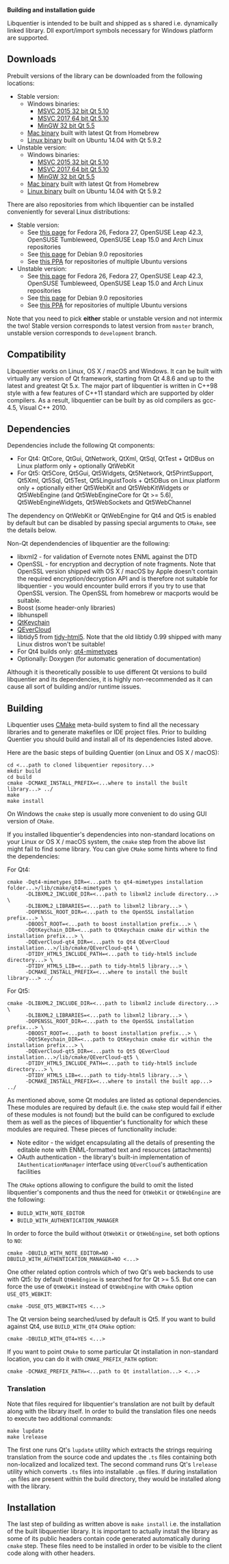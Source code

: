 **Building and installation guide**

Libquentier is intended to be built and shipped as s shared i.e. dynamically linked library. Dll export/import symbols necessary for Windows platform are supported.

## Downloads

Prebuilt versions of the library can be downloaded from the following locations:

 * Stable version:
   * Windows binaries:
     * [MSVC 2015 32 bit Qt 5.10](https://github.com/d1vanov/libquentier/releases/download/continuous-master/libquentier-windows-qt510-VS2015_x86.zip)
     * [MSVC 2017 64 bit Qt 5.10](https://github.com/d1vanov/libquentier/releases/download/continuous-master/libquentier-windows-qt510-VS2017_x64.zip)
     * [MinGW 32 bit Qt 5.5](https://github.com/d1vanov/libquentier/releases/download/continuous-master/libquentier-windows-qt55-MinGW_x86.zip)
   * [Mac binary](https://github.com/d1vanov/libquentier/releases/download/continuous-master/libquentier_mac_x86_64.zip) built with latest Qt from Homebrew
   * [Linux binary](https://github.com/d1vanov/libquentier/releases/download/continuous-master/libquentier_linux_qt_5123_x86_64.zip) built on Ubuntu 14.04 with Qt 5.9.2
 * Unstable version:
   * Windows binaries:
     * [MSVC 2015 32 bit Qt 5.10](https://github.com/d1vanov/libquentier/releases/download/continuous-development/libquentier-windows-qt510-VS2015_x86.zip)
     * [MSVC 2017 64 bit Qt 5.10](https://github.com/d1vanov/libquentier/releases/download/continuous-development/libquentier-windows-qt510-VS2017_x64.zip)
     * [MinGW 32 bit Qt 5.5](https://github.com/d1vanov/libquentier/releases/download/continuous-development/libquentier-windows-qt55-MinGW_x86.zip)
   * [Mac binary](https://github.com/d1vanov/libquentier/releases/download/continuous-development/libquentier_mac_x86_64.zip) built with latest Qt from Homebrew
   * [Linux binary](https://github.com/d1vanov/libquentier/releases/download/continuous-development/libquentier_linux_qt_5123_x86_64.zip) built on Ubuntu 14.04 with Qt 5.9.2

There are also repositories from which libquentier can be installed conveniently for several Linux distributions:

 * Stable version:
   * See [this page](https://software.opensuse.org//download.html?project=home%3Ad1vanov%3Aquentier-master&package=libquentier) for Fedora 26, Fedora 27, OpenSUSE Leap 42.3, OpenSUSE Tumbleweed, OpenSUSE Leap 15.0 and Arch Linux repositories
   * See [this page](https://software.opensuse.org//download.html?project=home%3Ad1vanov%3Aquentier-master&package=libqt5quentier0) for Debian 9.0 repositories
   * See [this PPA](https://launchpad.net/~d1vanov/+archive/ubuntu/quentier-stable) for repositories of multiple Ubuntu versions
 * Unstable version:
   * See [this page](https://software.opensuse.org//download.html?project=home%3Ad1vanov%3Aquentier-development&package=libquentier) for Fedora 26, Fedora 27, OpenSUSE Leap 42.3, OpenSUSE Tumbleweed, OpenSUSE Leap 15.0 and Arch Linux repositories
   * See [this page](https://software.opensuse.org//download.html?project=home%3Ad1vanov%3Aquentier-development&package=libqt5quentier0) for Debian 9.0 repositories
   * See [this PPA](https://launchpad.net/~d1vanov/+archive/ubuntu/quentier-development) for repositories of multiple Ubuntu versions

Note that you need to pick **either** stable or unstable version and not intermix the two! Stable version corresponds to latest version from `master` branch, unstable version corresponds to `development` branch.

## Compatibility

Libquentier works on Linux, OS X / macOS and Windows. It can be built with virtually any version of Qt framework,
starting from Qt 4.8.6 and up to the latest and greatest Qt 5.x. The major part of libquentier is written in C++98 style
with a few features of C++11 standard which are supported by older compilers. As a result, libquentier can be built
by as old compilers as gcc-4.5, Visual C++ 2010.

## Dependencies

Dependencies include the following Qt components:
 * For Qt4: QtCore, QtGui, QtNetwork, QtXml, QtSql, QtTest + QtDBus on Linux platform only + optionally QtWebKit
 * For Qt5: Qt5Core, Qt5Gui, Qt5Widgets, Qt5Network, Qt5PrintSupport, Qt5Xml, Qt5Sql, Qt5Test, Qt5LinguistTools + Qt5DBus on Linux platform only + optionally either Qt5WebKit and Qt5WebKitWidgets or Qt5WebEngine (and Qt5WebEngineCore for Qt >= 5.6), Qt5WebEngineWidgets, Qt5WebSockets and Qt5WebChannel

The dependency on QtWebKit or QtWebEngine for Qt4 and Qt5 is enabled by default but can be disabled by passing special arguments to `CMake`, see the details below.

Non-Qt dependendencies of libquentier are the following:
 * libxml2 - for validation of Evernote notes ENML against the DTD
 * OpenSSL - for encryption and decryption of note fragments. Note that OpenSSL version shipped with OS X / macOS by Apple doesn't contain the required encryption/decryption API and is therefore not suitable for libquentier - you would encounter build errors if you try to use that OpenSSL version. The OpenSSL from homebrew or macports would be suitable.
 * Boost (some header-only libraries)
 * libhunspell
 * [QtKeychain](https://github.com/frankosterfeld/qtkeychain)
 * [QEverCloud](https://github.com/d1vanov/QEverCloud)
 * libtidy5 from [tidy-html5](https://github.com/htacg/tidy-html5). Note that the old libtidy 0.99 shipped with many Linux distros won't be suitable!
 * For Qt4 builds only: [qt4-mimetypes](https://github.com/d1vanov/qt4-mimetypes)
 * Optionally: Doxygen (for automatic generation of documentation)

Although it is theoretically possible to use different Qt versions to build libquentier and its dependencies, it is highly
non-recommended as it can cause all sort of building and/or runtime issues.

## Building

Libquentier uses [CMake](https://cmake.org) meta-build system to find all the necessary libraries and to generate makefiles
or IDE project files. Prior to building Quentier you should build and install all of its dependencies listed above.

Here are the basic steps of building Quentier (on Linux and OS X / macOS):
```
cd <...path to cloned libquentier repository...>
mkdir build
cd build
cmake -DCMAKE_INSTALL_PREFIX=<...where to install the built library...> ../
make
make install
```

On Windows the `cmake` step is usually more convenient to do using GUI version of `CMake`.
	
If you installed libquentier's dependencies into non-standard locations on your Linux or OS X / macOS system, the `cmake` step
from the above list might fail to find some library. You can give `CMake` some hints where to find the dependencies:

For Qt4:
```
cmake -Dqt4-mimetypes_DIR=<...path to qt4-mimetypes installation folder...>/lib/cmake/qt4-mimetypes \
      -DLIBXML2_INCLUDE_DIR=<...path to libxml2 include directory...> \
      -DLIBXML2_LIBRARIES=<...path to libxml2 library...> \
      -DOPENSSL_ROOT_DIR=<...path to the OpenSSL installation prefix...> \
      -DBOOST_ROOT=<...path to boost installation prefix...> \
      -DQtKeychain_DIR=<...path to QtKeychain cmake dir within the installation prefix...> \
      -DQEverCloud-qt4_DIR=<...path to Qt4 QEverCloud installation...>/lib/cmake/QEverCloud-qt4 \
      -DTIDY_HTML5_INCLUDE_PATH=<...path to tidy-html5 include directory...> \
      -DTIDY_HTML5_LIB=<...path to tidy-html5 library...> \
      -DCMAKE_INSTALL_PREFIX=<...where to install the built library...> ../
```
For Qt5:
```
cmake -DLIBXML2_INCLUDE_DIR=<...path to libxml2 include directory...> \
      -DLIBXML2_LIBRARIES=<...path to libxml2 library...> \
      -DOPENSSL_ROOT_DIR=<...path to the OpenSSL installation prefix...> \
      -DBOOST_ROOT=<...path to boost installation prefix...> \
      -DQt5Keychain_DIR=<...path to QtKeychain cmake dir within the installation prefix...> \
      -DQEverCloud-qt5_DIR=<...path to Qt5 QEverCloud installation...>/lib/cmake/QEverCloud-qt5 \
      -DTIDY_HTML5_INCLUDE_PATH=<...path to tidy-html5 include directory...> \
      -DTIDY_HTML5_LIB=<...path to tidy-html5 library...> \
      -DCMAKE_INSTALL_PREFIX=<...where to install the built app...> ../
```

As mentioned above, some Qt modules are listed as optional dependencies. These modules are required by default (i.e. the `cmake` step would fail if either of these modules is not found) but the build can be configured to exclude them as well as the pieces of libquentier's functionality for which these modules are required.
These pieces of functionality include:
 * Note editor - the widget encapsulating all the details of presenting the editable note with ENML-formatted text and resources (attachments)
 * OAuth authentication - the library's built-in implementation of `IAuthenticationManager` interface using `QEverCloud`'s authentication facilities

The `CMake` options allowing to configure the build to omit the listed libquentier's components and thus the need for `QtWebKit` or `QtWebEngine` are the following:
 * `BUILD_WITH_NOTE_EDITOR`
 * `BUILD_WITH_AUTHENTICATION_MANAGER`

In order to force the build without `QtWebKit` or `QtWebEngine`, set both options to `NO`:
```
cmake -DBUILD_WITH_NOTE_EDITOR=NO -DBUILD_WITH_AUTHENTICATION_MANAGER=NO <...>
```

One other related option controls which of two Qt's web backends to use with Qt5: by default `QtWebEngine` is searched for for Qt >= 5.5. But one can force the use of `QtWebKit` instead of `QtWebEngine` with `CMake` option `USE_QT5_WEBKIT`:
```
cmake -DUSE_QT5_WEBKIT=YES <...>
```

The Qt version being searched/used by default is Qt5. If you want to build against Qt4, use `BUILD_WITH_QT4` `CMake` option:
```
cmake -DBUILD_WITH_QT4=YES <...>
```

If you want to point `CMake` to some particular Qt installation in non-standard location, you can do it with `CMAKE_PREFIX_PATH` option:
```
cmake -DCMAKE_PREFIX_PATH=<...path to Qt installation...> <...>
```

### Translation

Note that files required for libquentier's translation are not built by default along with the library itself. In order to build
the translation files one needs to execute two additional commands:
```
make lupdate
make lrelease
```
The first one runs Qt's `lupdate` utility which extracts the strings requiring translation from the source code and updates
the `.ts` files containing both non-localized and localized text. The second command runs Qt's `lrelease` utility which
converts `.ts` files into installable `.qm` files. If during installation `.qm` files are present within the build directory,
they would be installed along with the library.

## Installation

The last step of building as written above is `make install` i.e. the installation of the built libquentier library. It is important
to actually install the library as some of its public headers contain code generated automatically during `cmake` step. These files
need to be installed in order to be visible to the client code along with other headers.
